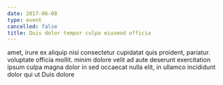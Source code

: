 ```yaml
---
date: 2017-06-08
type: event
cancelled: false
title: Duis dolor tempor culpa eiusmod officia
---
```

amet, irure ex aliquip nisi consectetur cupidatat quis proident, pariatur. voluptate officia mollit. minim dolore velit ad aute deserunt exercitation ipsum culpa magna dolor in sed occaecat nulla elit, in ullamco incididunt dolor qui ut Duis dolore